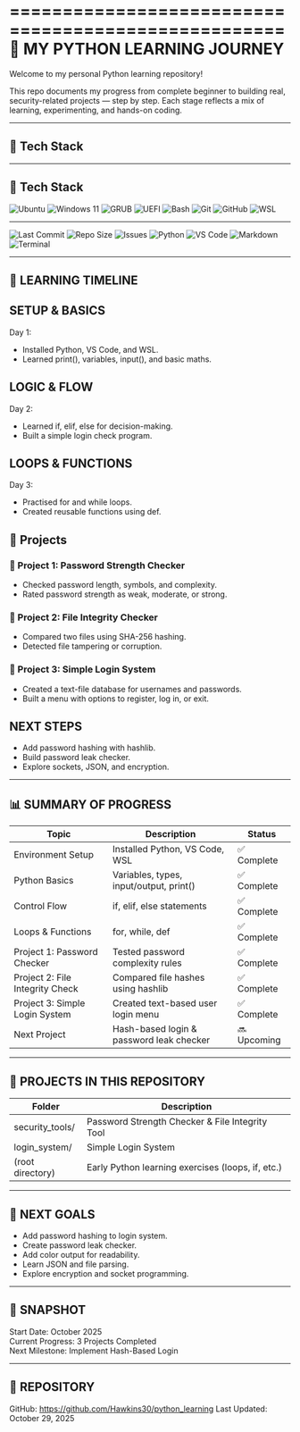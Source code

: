 ====================================================
🐍 MY PYTHON LEARNING JOURNEY
====================================================

Welcome to my personal Python learning repository!

This repo documents my progress from complete beginner to building real, security-related projects — step by step. 
Each stage reflects a mix of learning, experimenting, and hands-on coding.

----------------------------------------------------
## 🧠 Tech Stack
----------------------------------------------------
## 🧠 Tech Stack

![Ubuntu](https://img.shields.io/badge/Ubuntu-E95420?style=for-the-badge&logo=ubuntu&logoColor=white)
![Windows 11](https://img.shields.io/badge/Windows%2011-0078D6?style=for-the-badge&logo=windows11&logoColor=white)
![GRUB](https://img.shields.io/badge/GRUB-333333?style=for-the-badge&logo=gnu&logoColor=white)
![UEFI](https://img.shields.io/badge/UEFI-2D2D2D?style=for-the-badge&logo=firmware&logoColor=white)
![Bash](https://img.shields.io/badge/Bash-121011?style=for-the-badge&logo=gnubash&logoColor=white)
![Git](https://img.shields.io/badge/Git-F05032?style=for-the-badge&logo=git&logoColor=white)
![GitHub](https://img.shields.io/badge/GitHub-181717?style=for-the-badge&logo=github&logoColor=white)
![WSL](https://img.shields.io/badge/WSL-4EAA25?style=for-the-badge&logo=linux&logoColor=white)

---

![Last Commit](https://img.shields.io/github/last-commit/Hawkins30/python_learning?style=for-the-badge)
![Repo Size](https://img.shields.io/github/repo-size/Hawkins30/python_learning?style=for-the-badge)
![Issues](https://img.shields.io/github/issues/Hawkins30/python_learning?style=for-the-badge)
![Python](https://img.shields.io/badge/Python-3776AB?style=for-the-badge&logo=python&logoColor=white)
![VS Code](https://img.shields.io/badge/VS%20Code-0078D4?style=for-the-badge&logo=visualstudiocode&logoColor=white)
![Markdown](https://img.shields.io/badge/Markdown-000000?style=for-the-badge&logo=markdown&logoColor=white)
![Terminal](https://img.shields.io/badge/Terminal-4D4D4D?style=for-the-badge&logo=powershell&logoColor=white)


----------------------------------------------------
📘 LEARNING TIMELINE
----------------------------------------------------

SETUP & BASICS
--------------
Day 1:
  - Installed Python, VS Code, and WSL.
  - Learned print(), variables, input(), and basic maths.

LOGIC & FLOW
-------------
Day 2:
  - Learned if, elif, else for decision-making.
  - Built a simple login check program.

LOOPS & FUNCTIONS
-----------------
Day 3:
  - Practised for and while loops.
  - Created reusable functions using def.

## 🧩 Projects

### 🧱 Project 1: Password Strength Checker
- Checked password length, symbols, and complexity.
- Rated password strength as weak, moderate, or strong.

### 🧰 Project 2: File Integrity Checker
- Compared two files using SHA-256 hashing.
- Detected file tampering or corruption.

### 🔑 Project 3: Simple Login System
- Created a text-file database for usernames and passwords.
- Built a menu with options to register, log in, or exit.

NEXT STEPS
----------
  - Add password hashing with hashlib.
  - Build password leak checker.
  - Explore sockets, JSON, and encryption.

----------------------------------------------------
📊 SUMMARY OF PROGRESS
----------------------------------------------------

| Topic                           | Description                                     | Status      |
|---------------------------------|-------------------------------------------------|--------------|
| Environment Setup               | Installed Python, VS Code, WSL                  | ✅ Complete |
| Python Basics                   | Variables, types, input/output, print()         | ✅ Complete |
| Control Flow                    | if, elif, else statements                       | ✅ Complete |
| Loops & Functions               | for, while, def                                 | ✅ Complete |
| Project 1: Password Checker     | Tested password complexity rules                | ✅ Complete |
| Project 2: File Integrity Check | Compared file hashes using hashlib              | ✅ Complete |
| Project 3: Simple Login System  | Created text-based user login menu              | ✅ Complete |
| Next Project                    | Hash-based login & password leak checker        | 🔜 Upcoming |

----------------------------------------------------
🧩 PROJECTS IN THIS REPOSITORY
----------------------------------------------------

| Folder            | Description                                      |
|-------------------|--------------------------------------------------|
| security_tools/   | Password Strength Checker & File Integrity Tool  |
| login_system/     | Simple Login System                              |
| (root directory)  | Early Python learning exercises (loops, if, etc.)|

----------------------------------------------------
🚀 NEXT GOALS
----------------------------------------------------

- Add password hashing to login system.
- Create password leak checker.
- Add color output for readability.
- Learn JSON and file parsing.
- Explore encryption and socket programming.

----------------------------------------------------
📅 SNAPSHOT
----------------------------------------------------

Start Date: October 2025  
Current Progress: 3 Projects Completed  
Next Milestone: Implement Hash-Based Login  

----------------------------------------------------
📂 REPOSITORY
----------------------------------------------------

GitHub: https://github.com/Hawkins30/python_learning
Last Updated: October 29, 2025

